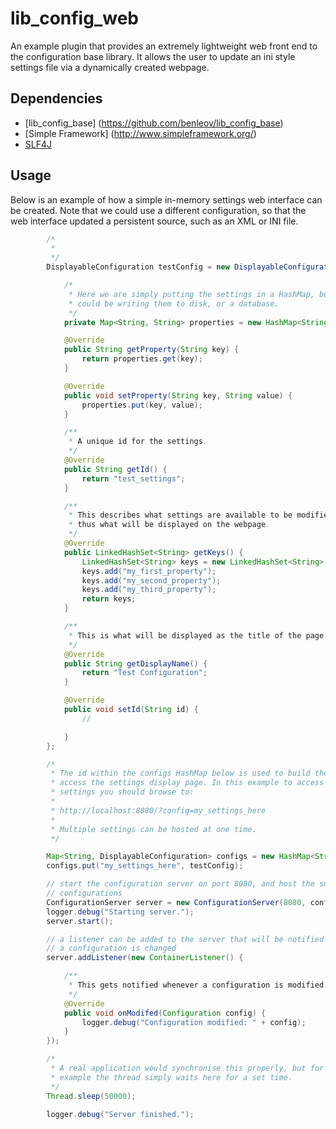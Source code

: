 lib_config_web
==================================================

An example plugin that provides an extremely lightweight web front end to the configuration base library. It allows the user to update an ini style settings file via a dynamically created webpage. 

Dependencies
--------------------------------------

* [lib_config_base] (https://github.com/benleov/lib_config_base)
* [Simple Framework] (http://www.simpleframework.org/)
* [SLF4J](www.slf4j.org/‎) 

Usage
--------------------------------------

Below is an example of how a simple in-memory settings web interface can be created. Note that we could use a different configuration, so that the web interface updated a persistent source, such as an XML or INI file. 

```java
		/*
		 * 
		 */
		DisplayableConfiguration testConfig = new DisplayableConfiguration() {

			/*
			 * Here we are simply putting the settings in a HashMap, but it
			 * could be writing them to disk, or a database.
			 */
			private Map<String, String> properties = new HashMap<String, String>();

			@Override
			public String getProperty(String key) {
				return properties.get(key);
			}

			@Override
			public void setProperty(String key, String value) {
				properties.put(key, value);
			}

			/**
			 * A unique id for the settings.
			 */
			@Override
			public String getId() {
				return "test_settings";
			}

			/**
			 * This describes what settings are available to be modified, and
			 * thus what will be displayed on the webpage.
			 */
			@Override
			public LinkedHashSet<String> getKeys() {
				LinkedHashSet<String> keys = new LinkedHashSet<String>();
				keys.add("my_first_property");
				keys.add("my_second_property");
				keys.add("my_third_property");
				return keys;
			}

			/**
			 * This is what will be displayed as the title of the page.
			 */
			@Override
			public String getDisplayName() {
				return "Test Configuration";
			}

			@Override
			public void setId(String id) {
				//

			}
		};

		/*
		 * The id within the configs HashMap below is used to build the URL to
		 * access the settings display page. In this example to access the
		 * settings you should browse to:
		 * 
		 * http://localhost:8080/?config=my_settings_here
		 * 
		 * Multiple settings can be hosted at one time.
		 */

		Map<String, DisplayableConfiguration> configs = new HashMap<String, DisplayableConfiguration>();
		configs.put("my_settings_here", testConfig);

		// start the configuration server on port 8080, and host the supplied
		// configurations
		ConfigurationServer server = new ConfigurationServer(8080, configs);
		logger.debug("Starting server.");
		server.start();

		// a listener can be added to the server that will be notified whenever
		// a configuration is changed
		server.addListener(new ContainerListener() {

			/**
			 * This gets notified whenever a configuration is modified.
			 */
			@Override
			public void onModifed(Configuration config) {
				logger.debug("Configuration modified: " + config);
			}
		});

		/*
		 * A real application would synchronise this properly, but for this
		 * example the thread simply waits here for a set time.
		 */
		Thread.sleep(50000);

		logger.debug("Server finished.");

```
